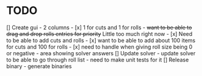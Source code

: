 # TODO
[] Create gui
    - 2 columns
        - [x] 1 for cuts and 1 for rolls
        - ~~want to be able to drag and drop rolls entries for priority~~ Little too much right now
        - [x] Need to be able to add cuts and rolls
        - [x] want to be able to add about 100 items for cuts and 100 for rolls
        - [x] need to  handle when giving roll size being 0 or negative
    - area showing solver answers
[] Update solver
    - update solver to be able to go through roll list
    - need to make unit tests for it
[] Release binary
    - generate binaries